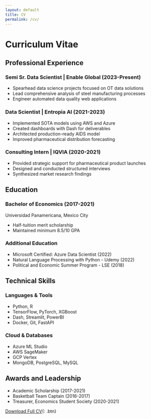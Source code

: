```yaml
---
layout: default
title: CV
permalink: /cv/
---
```


# Curriculum Vitae

## Professional Experience

### Semi Sr. Data Scientist | Enable Global (2023-Present)
- Spearhead data science projects focused on OT data solutions
- Lead comprehensive analysis of steel manufacturing processes
- Engineer automated data quality web applications

### Data Scientist | Entropia AI (2021-2023)
- Implemented SOTA models using AWS and Azure
- Created dashboards with Dash for deliverables
- Architected production-ready AIDS model
- Improved pharmaceutical distribution forecasting

### Consulting Intern | IQVIA (2020-2021)
- Provided strategic support for pharmaceutical product launches
- Designed and conducted structured interviews
- Synthesized market research findings

## Education

### Bachelor of Economics (2017-2021)
Universidad Panamericana, Mexico City
- Half-tuition merit scholarship
- Maintained minimum 8.5/10 GPA

### Additional Education
- Microsoft Certified: Azure Data Scientist (2022)
- Natural Language Processing with Python - Udemy (2022)
- Political and Economic Summer Program - LSE (2018)

## Technical Skills

### Languages & Tools
- Python, R
- TensorFlow, PyTorch, XGBoost
- Dash, Streamlit, PowerBI
- Docker, Git, FastAPI

### Cloud & Databases
- Azure ML Studio
- AWS SageMaker
- GCP Vertex
- MongoDB, PostgreSQL, MySQL

## Awards and Leadership
- Academic Scholarship (2017-2021)
- Basketball Team Captain (2016-2017)
- Treasurer, Economics Student Society (2020-2021)

[Download Full CV](your-cv-link.pdf){: .btn}
